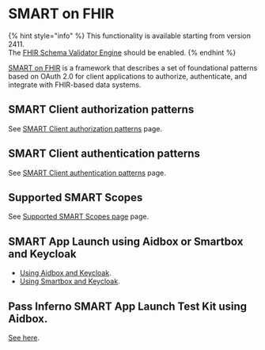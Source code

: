 # SMART on FHIR

{% hint style="info" %}
This functionality is available starting from version 2411.\
The [FHIR Schema Validator Engine](broken-reference) should be enabled.
{% endhint %}

[SMART on FHIR](https://build.fhir.org/ig/HL7/smart-app-launch/) is a framework that describes a set of foundational patterns based on OAuth 2.0 for client applications to authorize, authenticate, and integrate with FHIR-based data systems.

## SMART Client authorization patterns

See [SMART Client authorization patterns](./smart-client-authorization/README.md) page.

## SMART Client authentication patterns

See [SMART Client authentication patterns](./smart-client-authentication/README.md) page.

## Supported SMART Scopes

See [Supported SMART Scopes page](./smart-scopes-for-limiting-access.md) page.

## SMART App Launch using Aidbox or Smartbox and Keycloak

- [Using Aidbox and Keycloak](./example-smart-app-launch-using-aidbox-and-keycloak.md).
- [Using Smartbox and Keycloak](./example-smart-app-launch-using-smartbox-and-keycloak.md).


## Pass Inferno SMART App Launch Test Kit using Aidbox.
[See here](./pass-inferno-tests-with-aidbox.md).
